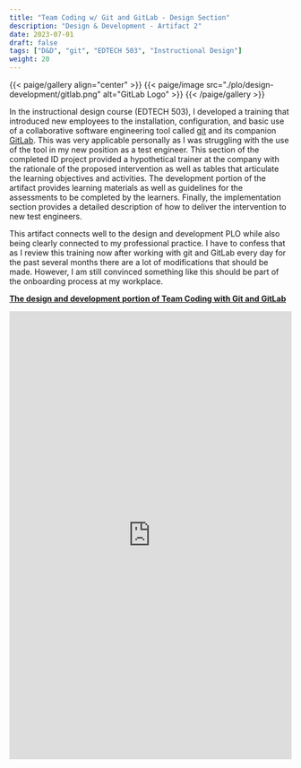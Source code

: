 ```yaml
---
title: "Team Coding w/ Git and GitLab - Design Section"
description: "Design & Development - Artifact 2"
date: 2023-07-01
draft: false
tags: ["D&D", "git", "EDTECH 503", "Instructional Design"]
weight: 20
---
```

{{< paige/gallery align="center" >}}
{{< paige/image src="./plo/design-development/gitlab.png" alt="GitLab Logo" >}}
{{< /paige/gallery >}}

In the instructional design course (EDTECH 503), I developed a training that introduced new employees to the installation, configuration, and basic use of a collaborative software engineering tool called [git](https://git-scm.com/) and its companion [GitLab](https://about.gitlab.com/).  This was very applicable personally as I was struggling with the use of the tool in my new position as a test engineer. This section of the completed ID project provided a hypothetical trainer at the company with the rationale of the proposed intervention as well as tables that articulate the learning objectives and activities. The development portion of the artifact provides learning materials as well as guidelines for the assessments to be completed by the learners. Finally, the implementation section provides a detailed description of how to deliver the intervention to new test engineers.

This artifact connects well to the design and development PLO while also being clearly connected to my professional practice.  I have to confess that as I review this training now after working with git and GitLab every day for the past several months there are a lot of modifications that should be made.  However, I am still convinced something like this should be part of the onboarding process at my workplace.

**[The design and development portion of Team Coding with Git and GitLab](https://docs.google.com/document/d/1geEyJJ6x1ZzrlwheV1-ERhZkKGMe6vqO1KN8dtemzK0/preview)**

<p><iframe src="https://docs.google.com/document/d/1geEyJJ6x1ZzrlwheV1-ERhZkKGMe6vqO1KN8dtemzK0/preview#bookmark=id.4pgta18cjqcd" frameborder="0" width="100%" height="800" allowfullscreen="true" mozallowfullscreen="true" webkitallowfullscreen="true"></iframe></p>
